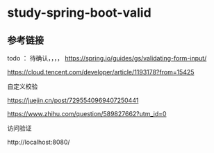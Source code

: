 # study-spring-boot-valid

## 参考链接
todo ： 待确认，，，，
https://spring.io/guides/gs/validating-form-input/

https://cloud.tencent.com/developer/article/1193178?from=15425



自定义校验

https://juejin.cn/post/7295540969407250441

https://www.zhihu.com/question/589827662?utm_id=0



访问验证

http://localhost:8080/








